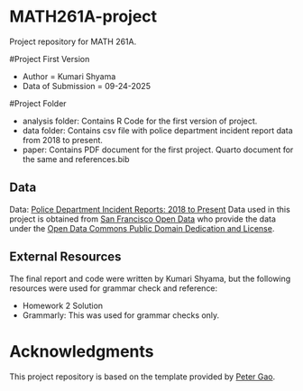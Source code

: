# MATH261A-project
Project repository for MATH 261A.

#Project First Version

* Author = Kumari Shyama
* Data of Submission = 09-24-2025

#Project Folder

* analysis folder: Contains R Code for the first version of project.
* data folder: Contains csv file with police department incident report data from 2018 to present.
* paper: Contains PDF document for the first project. Quarto document for the same and references.bib

## Data 

Data: [Police Department Incident Reports: 2018 to Present](https://data.sfgov.org/d/wg3w-h783)
Data used in this project is obtained from [San Francisco Open Data](https://data.sfgov.org) who provide the data under the [Open Data Commons Public Domain Dedication and License](https://opendatacommons.org/licenses/pddl/1-0/).

## External Resources

The final report and code were written by Kumari Shyama, but the following resources were used for grammar check and reference:

* Homework 2 Solution
* Grammarly: This was used for grammar checks only.

# Acknowledgments

This project repository is based on the template provided by [Peter Gao](https://github.com/peteragao/MATH261A-project-template).
